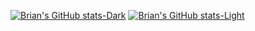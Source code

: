 [![Brian's GitHub stats-Dark](https://github-readme-stats.vercel.app/api/?username=brianpeiris&hide_border=true&count_private=true&include_all_commits=true&show_icons=true&disable_animations=true&theme=dark#gh-dark-mode-only)](https://github.com/anuraghazra/github-readme-stats#gh-dark-mode-only)
[![Brian's GitHub stats-Light](https://github-readme-stats.vercel.app/api/?username=brianpeiris&hide_border=true&count_private=true&include_all_commits=true&show_icons=true&disable_animations=true&theme=default#gh-light-mode-only)](https://github.com/anuraghazra/github-readme-stats#gh-light-mode-only)

<!--
**brianpeiris/brianpeiris** is a ✨ _special_ ✨ repository because its `README.md` (this file) appears on your GitHub profile.

Here are some ideas to get you started:

- 🔭 I’m currently working on ...
- 🌱 I’m currently learning ...
- 👯 I’m looking to collaborate on ...
- 🤔 I’m looking for help with ...
- 💬 Ask me about ...
- 📫 How to reach me: ...
- 😄 Pronouns: ...
- ⚡ Fun fact: ...
-->
